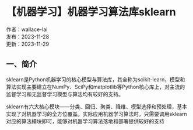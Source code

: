 # 【机器学习】机器学习算法库sklearn

作者：wallace-lai <br/>
发布：2023-11-28 <br/>
更新：2023-11-29 <br/>

## 一、简介
sklearn是Python机器学习的核心模型与算法库，其全称为scikit-learn，模型和算法实现主要建立在NumPy、SciPy和matplotlib等Python核心库上，对主流的监督学习和无监督学习模型与算法均有较好的支持。

sklearn有六大核心模块——分类、回归、聚类、降维、模型选择和预处理，基本实现了对机器学习的全方位覆盖。实际应用机器学习算法时，只需要调用sklearn对应的算法模块即可，能够对机器学习算法落地和部署提供较好的支持

```python

```